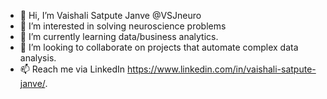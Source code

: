 - 👋 Hi, I’m Vaishali Satpute Janve @VSJneuro
- 👀 I’m interested in solving neuroscience problems
- 🌱 I’m currently learning data/business analytics.
- 💞️ I’m looking to collaborate on projects that automate complex data analysis.
- 📫 Reach me via LinkedIn https://www.linkedin.com/in/vaishali-satpute-janve/.

<!---
vearth13/vearth13 is a ✨ special ✨ repository because its `README.md` (this file) appears on your GitHub profile.
You can click the Preview link to take a look at your changes.
--->
